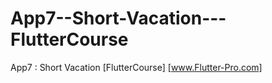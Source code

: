 # App7--Short-Vacation---FlutterCourse
 App7 : Short Vacation  [FlutterCourse] [www.Flutter-Pro.com]
